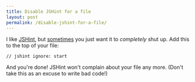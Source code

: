 ```yaml
---
title: Disable JSHint for a file
layout: post
permalink: /disable-jshint-for-a-file/
---
```

I like [JSHint](http://jshint.com/), but [sometimes](http://js1k.com/) you just want it to *completely* shut up. Add this to the top of your file:

    // jshint ignore: start

And you're done! JSHint won't complain about your file any more. (Don't take this as an excuse to write bad code!)
